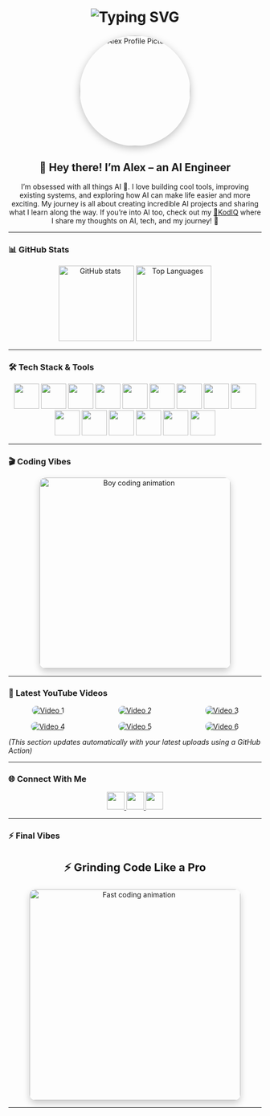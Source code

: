 <!-- Typing Animation Header -->
<h1 align="center">
  <img src="https://readme-typing-svg.herokuapp.com?font=Fira+Code&pause=1000&color=FF0000&center=true&vCenter=true&width=500&lines=AI+Engineer+%7C+Tech+Enthusiast+%7C+Builder;Sharing+AI+Projects+%26+Ideas;Exploring+How+AI+Shapes+the+Future" alt="Typing SVG" />
</h1>

<div align="center" style="margin: 20px 0;">
  <img src="https://github.com/Alexmarco18.png" width="220" style="border-radius: 50%; box-shadow: 0px 4px 15px rgba(0,0,0,0.25);" alt="Alex Profile Picture">
</div>

<h2 align="center">👋 Hey there! I’m <strong>Alex</strong> – an AI Engineer</h2>


<p align="center">
I’m obsessed with all things AI 🤖.  
I love building cool tools, improving existing systems, and exploring how AI can make life easier and more exciting.  
My journey is all about creating incredible AI projects and sharing what I learn along the way.  
If you’re into AI too, check out my <a href="https://bit.ly/KodIQ" target="_blank">🎥KodIQ</a> where I share my thoughts on AI, tech, and my journey! 🚀
</p>

---

### 📊 GitHub Stats

<div align="center">
  <img src="https://github-readme-stats.vercel.app/api?username=Alexmarco18&show_icons=true&theme=dracula&count_private=true" height="150" alt="GitHub stats" />
  <img src="https://github-readme-stats.vercel.app/api/top-langs?username=Alexmarco18&layout=compact&langs_count=6&theme=dracula" height="150" alt="Top Languages" />
</div>

---

### 🛠️ Tech Stack & Tools  

<div align="center">
  <img src="https://cdn.jsdelivr.net/gh/devicons/devicon/icons/react/react-original.svg" height="50" />
  <img src="https://cdn.jsdelivr.net/gh/devicons/devicon/icons/python/python-original.svg" height="50" />
  <img src="https://cdn.jsdelivr.net/gh/devicons/devicon/icons/azure/azure-original.svg" height="50" />
  <img src="https://cdn.jsdelivr.net/gh/devicons/devicon/icons/git/git-original.svg" height="50" />
  <img src="https://cdn.jsdelivr.net/gh/devicons/devicon/icons/googlecloud/googlecloud-original.svg" height="50" />
  <img src="https://cdn.jsdelivr.net/gh/devicons/devicon/icons/opencv/opencv-original.svg" height="50" />
  <img src="https://cdn.jsdelivr.net/gh/devicons/devicon/icons/pandas/pandas-original.svg" height="50" />
  <img src="https://cdn.jsdelivr.net/gh/devicons/devicon/icons/postgresql/postgresql-original.svg" height="50" />
  <img src="https://cdn.jsdelivr.net/gh/devicons/devicon/icons/pytorch/pytorch-original.svg" height="50" />
  <img src="https://cdn.jsdelivr.net/gh/devicons/devicon/icons/tensorflow/tensorflow-original.svg" height="50" />
  <img src="https://cdn.jsdelivr.net/gh/devicons/devicon/icons/docker/docker-original.svg" height="50" />
  <img src="https://cdn.jsdelivr.net/gh/devicons/devicon/icons/kubernetes/kubernetes-plain.svg" height="50" />
  <img src="https://cdn.jsdelivr.net/gh/devicons/devicon/icons/raspberrypi/raspberrypi-original.svg" height="50" />
  <img src="https://cdn.jsdelivr.net/gh/devicons/devicon/icons/jupyter/jupyter-original.svg" height="50" />
  <img src="https://cdn.jsdelivr.net/gh/devicons/devicon/icons/vscode/vscode-original.svg" height="50" />
</div>

---

### 🎬 Coding Vibes  

<div align="center" style="margin: 15px 0;">
  <img src="https://media.giphy.com/media/qgQUggAC3Pfv687qPC/giphy.gif"
       alt="Boy coding animation"
       width="380"
       style="border-radius:12px; box-shadow:0 6px 14px rgba(0,0,0,0.2); display:block;">
</div>

---

### 🎥 Latest YouTube Videos  

<!-- GitHub Action will update this list automatically -->

<!-- YOUTUBE:START -->
<div align="center" style="display: grid; grid-template-columns: repeat(3, 1fr); gap: 15px; max-width: 960px; margin: 0 auto;">
  <a href="https://www.youtube.com/watch?v=VIDEO_ID_1" target="_blank">
    <img src="https://img.youtube.com/vi/VIDEO_ID_1/mqdefault.jpg" alt="Video 1" style="border-radius: 8px;">
  </a>
  <a href="https://www.youtube.com/watch?v=VIDEO_ID_2" target="_blank">
    <img src="https://img.youtube.com/vi/VIDEO_ID_2/mqdefault.jpg" alt="Video 2" style="border-radius: 8px;">
  </a>
  <a href="https://www.youtube.com/watch?v=VIDEO_ID_3" target="_blank">
    <img src="https://img.youtube.com/vi/VIDEO_ID_3/mqdefault.jpg" alt="Video 3" style="border-radius: 8px;">
  </a>
  <a href="https://www.youtube.com/watch?v=VIDEO_ID_4" target="_blank">
    <img src="https://img.youtube.com/vi/VIDEO_ID_4/mqdefault.jpg" alt="Video 4" style="border-radius: 8px;">
  </a>
  <a href="https://www.youtube.com/watch?v=VIDEO_ID_5" target="_blank">
    <img src="https://img.youtube.com/vi/VIDEO_ID_5/mqdefault.jpg" alt="Video 5" style="border-radius: 8px;">
  </a>
  <a href="https://www.youtube.com/watch?v=VIDEO_ID_6" target="_blank">
    <img src="https://img.youtube.com/vi/VIDEO_ID_6/mqdefault.jpg" alt="Video 6" style="border-radius: 8px;">
  </a>
</div>
<!-- YOUTUBE:END -->

*(This section updates automatically with your latest uploads using a GitHub Action)*

---

### 🌐 Connect With Me  

<div align="center">
  <a href="https://bit.ly/KodIQ" target="_blank">
    <img src="https://img.shields.io/badge/YouTube-FF0000?style=for-the-badge&logo=youtube&logoColor=white" height="35"/>
  </a>
  <a href="https://www.linkedin.com/in/alex-marco1820/" target="_blank">
    <img src="https://img.shields.io/badge/LinkedIn-0077B5?style=for-the-badge&logo=linkedin&logoColor=white" height="35"/>
  </a>
  <a href="mailto:marcoalex201804@gmail.com">
    <img src="https://img.shields.io/badge/Gmail-D14836?style=for-the-badge&logo=gmail&logoColor=white" height="35"/>
  </a>
</div>

---

### ⚡ Final Vibes  

<h3 align="center" style="font-size:22px;">⚡ Grinding Code Like a Pro</h3>

<div align="center" style="margin: 10px 0;">
  <img src="https://media.giphy.com/media/lP8xu5t2DLGG045H8F/giphy.gif"
       alt="Fast coding animation"
       width="420"
       style="border-radius:12px; box-shadow:0 6px 14px rgba(0,0,0,0.2); display:block;">
</div>

---
